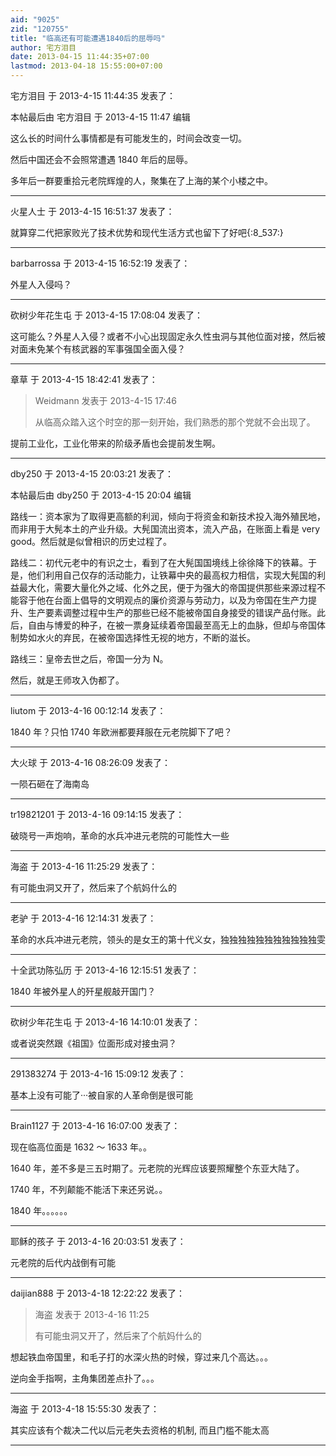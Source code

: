 ```yaml
---
aid: "9025"
zid: "120755"
title: "临高还有可能遭遇1840后的屈辱吗"
author: 宅方泪目
date: 2013-04-15 11:44:35+07:00
lastmod: 2013-04-18 15:55:00+07:00
---
```


宅方泪目 于 2013-4-15 11:44:35 发表了：

本帖最后由 宅方泪目 于 2013-4-15 11:47 编辑

这么长的时间什么事情都是有可能发生的，时间会改变一切。

然后中国还会不会照常遭遇 1840 年后的屈辱。

多年后一群要重拾元老院辉煌的人，聚集在了上海的某个小楼之中。

---

火星人士 于 2013-4-15 16:51:37 发表了：

就算穿二代把家败光了技术优势和现代生活方式也留下了好吧{:8_537:}

---

barbarrossa 于 2013-4-15 16:52:19 发表了：

外星人入侵吗？

---

砍树少年花生屯 于 2013-4-15 17:08:04 发表了：

这可能么？外星人入侵？或者不小心出现固定永久性虫洞与其他位面对接，然后被对面未免某个有核武器的军事强国全面入侵？

---

章草 于 2013-4-15 18:42:41 发表了：

> Weidmann 发表于 2013-4-15 17:46
>
> 从临高众踏入这个时空的那一刻开始，我们熟悉的那个党就不会出现了。

提前工业化，工业化带来的阶级矛盾也会提前发生啊。

---

dby250 于 2013-4-15 20:03:21 发表了：

本帖最后由 dby250 于 2013-4-15 20:04 编辑

路线一：资本家为了取得更高额的利润，倾向于将资金和新技术投入海外殖民地，而非用于大髡本土的产业升级。大髡国流出资本，流入产品，在账面上看是 very good。然后就是似曾相识的历史过程了。

路线二：初代元老中的有识之士，看到了在大髡国国境线上徐徐降下的铁幕。于是，他们利用自己仅存的活动能力，让铁幕中央的最高权力相信，实现大髡国的利益最大化，需要大量化外之域、化外之民，便于为强大的帝国提供那些来源过程不能容于他在台面上倡导的文明观点的廉价资源与劳动力，以及为帝国在生产力提升、生产要素调整过程中生产的那些已经不能被帝国自身接受的错误产品付账。此后，自由与博爱的种子，在被一票身延续着帝国最至高无上的血脉，但却与帝国体制势如水火的弃民，在被帝国选择性无视的地方，不断的滋长。

路线三：皇帝去世之后，帝国一分为 N。

然后，就是王师攻入伪都了。

---

liutom 于 2013-4-16 00:12:14 发表了：

1840 年？只怕 1740 年欧洲都要拜服在元老院脚下了吧？

---

大火球 于 2013-4-16 08:26:09 发表了：

一陨石砸在了海南岛

---

tr19821201 于 2013-4-16 09:14:15 发表了：

破晓号一声炮响，革命的水兵冲进元老院的可能性大一些

---

海盗 于 2013-4-16 11:25:29 发表了：

有可能虫洞又开了，然后来了个航妈什么的

---

老驴 于 2013-4-16 12:14:31 发表了：

革命的水兵冲进元老院，领头的是女王的第十代义女，独独独独独独独独独独独雯

---

十全武功陈弘历 于 2013-4-16 12:15:51 发表了：

1840 年被外星人的歼星舰敲开国门？

---

砍树少年花生屯 于 2013-4-16 14:10:01 发表了：

或者说突然跟《祖国》位面形成对接虫洞？

---

291383274 于 2013-4-16 15:09:12 发表了：

基本上没有可能了···被自家的人革命倒是很可能

---

Brain1127 于 2013-4-16 16:07:00 发表了：

现在临高位面是 1632 ～ 1633 年。。

1640 年，差不多是三五时期了。元老院的光辉应该要照耀整个东亚大陆了。

1740 年，不列颠能不能活下来还另说。。

1840 年。。。。。。

---

耶稣的孩子 于 2013-4-16 20:03:51 发表了：

元老院的后代内战倒有可能

---

daijian888 于 2013-4-18 12:22:22 发表了：

> 海盗 发表于 2013-4-16 11:25
>
> 有可能虫洞又开了，然后来了个航妈什么的

想起铁血帝国里，和毛子打的水深火热的时候，穿过来几个高达。。。

逆向金手指啊，主角集团差点扑了。。。

---

海盗 于 2013-4-18 15:55:30 发表了：

其实应该有个裁决二代以后元老失去资格的机制, 而且门槛不能太高

---
